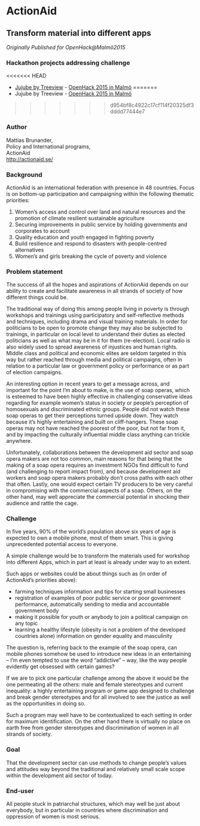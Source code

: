 # ActionAid

## Transform material into different apps

*Originally Published for OpenHack@Malmö2015*

### Hackathon projects addressing challenge
<<<<<<< HEAD
* [Jujube by Treeview](../Hackathons/2015_Malmo//Presentations/2Jujube.pptx) - [OpenHack 2015 in Malmö](../Hackathons/2015_Malmo//2015_Malmo_Summary.md)
=======
* Jujube by Treeview - [OpenHack 2015 in Malmö](2015_Malmo/Presentations/Jujube.pptx)
>>>>>>> d954bf8c4922c17cf114f20325df3dddd77444e7

### Author
Mattias Brunander,<br>
Policy and International programs,<br>
ActionAid<br>
http://actionaid.se/

### Background
ActionAid is an international federation with presence in 48 countries. Focus is on bottom-up participation and campaigning within the following thematic priorities:
1. Women’s access and control over land and natural resources and the promotion of climate resilient sustainable agriculture
2. Securing improvements in public service by holding governments and corporates to account
3. Quality education and youth engaged in fighting poverty
4. Build resilience and respond to disasters with people-centred alternatives
5. Women’s and girls breaking the cycle of poverty and violence

### Problem statement
The success of all the hopes and aspirations of ActionAid depends on our ability to create and facilitate awareness in all strands of society of how different things could be.

The traditional way of doing this among people living in poverty is through workshops and trainings using participatory and self-reflective methods and techniques, including drama and visual training materials. In order for politicians to be open to promote change they may also be subjected to trainings, in particular on local level to understand their duties as elected politicians as well as what may be in it for them (re-election). Local radio is also widely used to spread awareness of injustices and human rights. Middle class and political and economic elites are seldom targeted in this way but rather reached through media and political campaigns, often in relation to a particular law or government policy or performance or as part of election campaigns.

An interesting option in recent years to get a message across, and important for the point I’m about to make, is the use of soap operas, which is esteemed to have been highly effective in challenging conservative ideas regarding for example women’s status in society or people’s perception of homosexuals and discriminated ethnic groups. People did not watch these soap operas to get their perceptions turned upside down. They watch because it’s highly entertaining and built on cliff-hangers. These soap operas may not have reached the poorest of the poor, but not far from it, and by impacting the culturally influential middle class anything can trickle anywhere.

Unfortunately, collaborations between the development aid sector and soap opera makers are not too common, main reasons for that being that the making of a soap opera requires an investment NGOs find difficult to fund (and challenging to report impact from), and because development aid workers and soap opera makers probably don’t cross paths with each other that often. Lastly, one would expect certain TV producers to be very careful in compromising with the commercial aspects of a soap. Others, on the other hand, may well appreciate the commercial potential in shocking their audience and rattle the cage.

### Challenge
In five years, 90% of the world’s population above six years of age is expected to own a mobile phone, most of them smart. This is giving unprecedented potential access to everyone.

A simple challenge would be to transform the materials used for workshop into different Apps, which in part at least is already under way to an extent.

Such apps or websites could be about things such as (in order of ActionAid’s priorities above):
* farming techniques information and tips for starting small businesses
* registration of examples of poor public service or poor government performance, automatically sending to media and accountable government body
* making it possible for youth or anybody to join a political campaign on any topic
* learning a healthy lifestyle (obesity is not a problem of the developed countries alone) information on gender equality and masculinity

The question is, referring back to the example of the soap opera, can mobile phones somehow be used to introduce new ideas in an entertaining – I’m even tempted to use the word “addictive” – way, like the way people evidently get obsessed with certain games?

If we are to pick one particular challenge among the above it would be the one permeating all the others: male and female stereotypes and current inequality: a highly entertaining program or game app designed to challenge and break gender stereotypes and for all involved to see the justice as well as the opportunities in doing so.

Such a program may well have to be contextualized to each setting in order for maximum identification. On the other hand there is virtually no place on earth free from gender stereotypes and discrimination of women in all strands of society.

### Goal
That the development sector can use methods to change people’s values and attitudes way beyond the traditional and relatively small scale scope within the development aid sector of today.

### End-user
All people stuck in patriarchal structures, which may well be just about everybody, but in particular in countries where discrimination and oppression of women is most serious.
